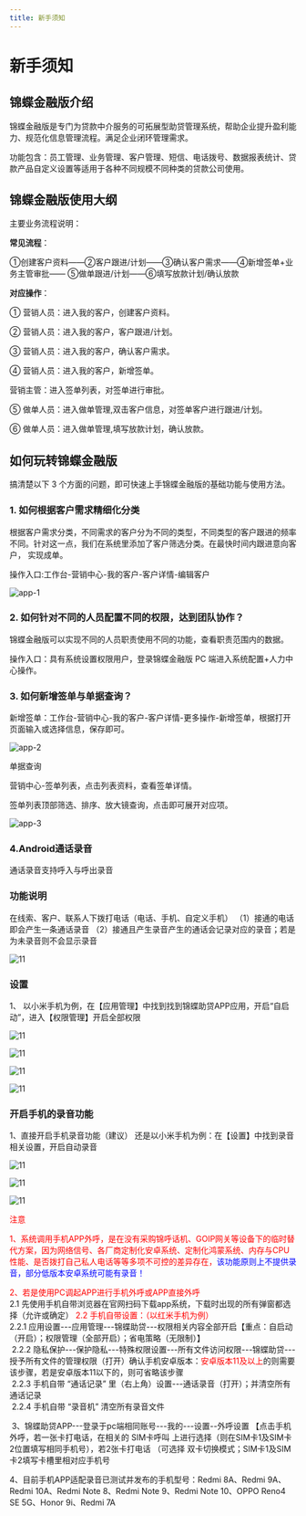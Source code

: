 ```yaml
---
title: 新手须知
---
```

# 新手须知

## 锦蝶金融版介绍

<ImageViewer />
锦蝶金融版是专门为贷款中介服务的可拓展型助贷管理系统，帮助企业提升盈利能力、规范化信息管理流程。满足企业闭环管理需求。 

功能包含：员工管理、业务管理、客户管理、短信、电话拨号、数据报表统计、贷款产品自定义设置等适用于各种不同规模不同种类的贷款公司使用。 

## 锦蝶金融版使用大纲

主要业务流程说明： 

**常见流程**：

①创建客户资料——②客户跟进/计划——③确认客户需求——④新增签单+业务主管审批—— ⑤做单跟进/计划——⑥填写放款计划/确认放款 

**对应操作**：

① 营销人员：进入我的客户，创建客户资料。 

② 营销人员：进入我的客户，客户跟进/计划。 

③ 营销人员：进入我的客户，确认客户需求。 

④ 营销人员：进入我的客户，新增签单。 

  营销主管：进入签单列表，对签单进行审批。 

⑤ 做单人员：进入做单管理,双击客户信息，对签单客户进行跟进/计划。    

⑥ 做单人员：进入做单管理,填写放款计划，确认放款。 

## 如何玩转锦蝶金融版

搞清楚以下 3 个方面的问题，即可快速上手锦蝶金融版的基础功能与使用方法。 

### 1. 如何根据客户需求精细化分类

根据客户需求分类，不同需求的客户分为不同的类型，不同类型的客户跟进的频率不同。针对这一点，我们在系统里添加了客户筛选分类。在最快时间内跟进意向客户， 实现成单。 

操作入口:工作台-营销中心-我的客户-客户详情-编辑客户

![app-1](/assets/media/manual-app-1.png)

### 2.	如何针对不同的人员配置不同的权限，达到团队协作？

锦蝶金融版可以实现不同的人员职责使用不同的功能，查看职责范围内的数据。 

操作入口：具有系统设置权限用户，登录锦蝶金融版 PC 端进入系统配置+人力中心操作。

### 3.	如何新增签单与单据查询？

新增签单：工作台-营销中心-我的客户-客户详情-更多操作-新增签单，根据打开页面输入或选择信息，保存即可。

![app-2](/assets/media/manual-app-2.png)

单据查询 

营销中心-签单列表，点击列表资料，查看签单详情。 

签单列表顶部筛选、排序、放大镜查询，点击即可展开对应项。

![app-3](/assets/media/manual-app-3.png)

### 4.Android通话录音

通话录音支持呼入与呼出录音

### 功能说明

在线索、客户、联系人下拨打电话（电话、手机、自定义手机）
（1）接通的电话即会产生一条通话录音
（2）接通且产生录音产生的通话会记录对应的录音；若是为未录音则不会显示录音

![11](/assets/media/2.8.1.png "11")

### 设置

1、 以小米手机为例，在【应用管理】中找到找到锦蝶助贷APP应用，开启“自启动”，进入【权限管理】开启全部权限

![11](/assets/media/2.8.2.png "11")

![11](/assets/media/2.8.3.png "11")

![11](/assets/media/2.8.4.png "11")

![11](/assets/media/2.8.5.png "11")

### 开启手机的录音功能

1、直接开启手机录音功能（建议）
还是以小米手机为例：在【设置】中找到录音相关设置，开启自动录音

![11](/assets/media/2.8.6.png "11")

![11](/assets/media/2.8.7.png "11")

![11](/assets/media/2.8.8.png "11")

<span style="color:red">注意</span>

<span style="color:red">1、系统调用手机APP外呼，是在没有采购锦呼话机、GOIP网关等设备下的临时替代方案，因为网络信号、各厂商定制化安卓系统、定制化鸿蒙系统、内存与CPU性能、是否拨打自己私人电话等等多项不可控的差异存在，</span><span style="color:blue">该功能原则上不提供录音，部分低版本安卓系统可能有录音！</span>

<span style="color:red">2、若是使用PC调起APP进行手机外呼或APP直接外呼</span>  
 2.1 先使用手机自带浏览器在官网扫码下载app系统，下载时出现的所有弹窗都选择（允许或确定）
<span style="color:red">2.2 手机自带设置：（以红米手机为例）</span>  
 2.2.1 应用设置---应用管理---锦蝶助贷---权限相关内容全部开启【重点：自启动（开启）；权限管理（全部开启）；省电策略（无限制）】  
 2.2.2 隐私保护---保护隐私---特殊权限设置---所有文件访问权限---锦蝶助贷---授予所有文件的管理权限（打开）确认手机安卓版本：<span style="color:red">安卓版本11及以上</span>的则需要该步骤，若是安卓版本11以下的，则可省略该步骤  
 2.2.3 手机自带 “通话记录” 里（右上角）设置---通话录音（打开）；并清空所有通话记录  
 2.2.4 手机自带 “录音机” 清空所有录音文件

 3、锦蝶助贷APP---登录于pc端相同账号---我的---设置--外呼设置 【点击手机外呼，若一张卡打电话，在相关的 SIM卡呼叫 上进行选择（则在SIM卡1及SIM卡2位置填写相同手机号），若2张卡打电话 （可选择 双卡切换模式；SIM卡1及SIM卡2填写卡槽里相对应手机号

4、目前手机APP适配录音已测试并发布的手机型号：Redmi 8A、Redmi 9A、Redmi 10A、Redmi Note 8、Redmi Note 9、Redmi Note 10、OPPO Reno4 SE 5G、Honor 9i、Redmi 7A